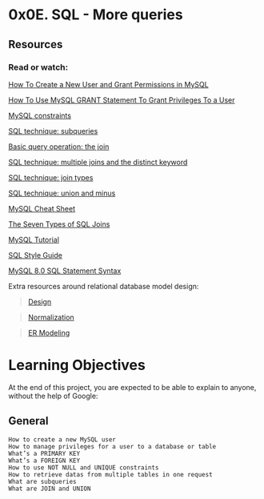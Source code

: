 # 0x0E. SQL - More queries

## Resources
### Read or watch:

[How To Create a New User and Grant Permissions in MySQL](https://intranet.alxswe.com/rltoken/RniBKj48bnIN8xpXhGl1yA)

[How To Use MySQL GRANT Statement To Grant Privileges To a User](https://intranet.alxswe.com/rltoken/FIiEIvA6IN_hSKM5TvgyxQ)

[MySQL constraints](https://intranet.alxswe.com/rltoken/LrovGa6N-OE2ID_tpWZRaQ)

[SQL technique: subqueries](https://intranet.alxswe.com/rltoken/kR71h5zjkPtx4kBoVf7q0g)

[Basic query operation: the join](https://intranet.alxswe.com/rltoken/rNMJeQ1jbNTCljbvCSjf6w)

[SQL technique: multiple joins and the distinct keyword](https://intranet.alxswe.com/rltoken/HhZ6TJ1q5S0aR4lhfpKdOQ)

[SQL technique: join types](https://intranet.alxswe.com/rltoken/T6FZUQdsMzr8hgNInBzudA)

[SQL technique: union and minus](https://intranet.alxswe.com/rltoken/Nd-sdM8QUpf0YKIlXzVv4w)

[MySQL Cheat Sheet](https://intranet.alxswe.com/rltoken/iSNyinU6SPWTGDUWMmcRkg)

[The Seven Types of SQL Joins](https://intranet.alxswe.com/rltoken/-plhBsra0N7BOuFoEg--zg)

[MySQL Tutorial](https://intranet.alxswe.com/rltoken/I4Lws_eQrIrNTbkZvvk-oQ)

[SQL Style Guide](https://intranet.alxswe.com/rltoken/051eAEP_rePBU7jeh879GA)

[MySQL 8.0 SQL Statement Syntax](https://intranet.alxswe.com/rltoken/YavbYiraYFr8oTukT_N6eQ)

Extra resources around relational database model design:

>[Design](https://intranet.alxswe.com/rltoken/EWLRPeqr5sQ9AqfoG_KXxw)

>[Normalization](https://intranet.alxswe.com/rltoken/mqBhYoSYbhH5ZZrhDcY0kA)

>[ER Modeling](https://intranet.alxswe.com/rltoken/R0exkJmf-2ddKjGfa8D0dA)

# Learning Objectives
At the end of this project, you are expected to be able to explain to anyone, without the help of Google:

## General
    How to create a new MySQL user
    How to manage privileges for a user to a database or table
    What’s a PRIMARY KEY
    What’s a FOREIGN KEY
    How to use NOT NULL and UNIQUE constraints
    How to retrieve datas from multiple tables in one request
    What are subqueries
    What are JOIN and UNION
